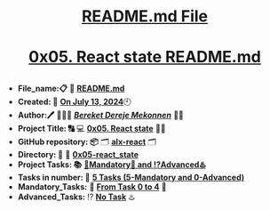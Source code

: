 <H1 align="center", height="1500"> <ins> README.md File </ins> </H1>
<H1 align="center"> <ins> 0x05. React state README.md</ins> </H1>

##

* **File_name:📋** 📖 [**README.md**](https://github.com/BekaHabesha/alx-react/tree/master/0x05-react_state/README.md)
* **Created: 📅** <ins>**On July 13, 2024**</ins>🕙
* **Author:🖊️** 👨🏻‍💻 [***Bereket Dereje Mekonnen***](https://intranet.alxswe.com/users/BereketDerejeMekonnen) 🧑‍💻
* **Project Title: 🔠**  💻 [**0x05. React state**](https://intranet.alxswe.com/projects/1200) 📝🔡
* **GitHub repository: 📦** 🗂 [**alx-react**](https://github.com/BekaHabesha/alx-react) 🗂
* **Directory: 💼** 📂 [**0x05-react_state**](https://github.com/BekaHabesha/alx-react/tree/master/0x05-react_state)
* **Project Tasks: 📚** <ins>**💯Mandatory💯 and ⁉️Advanced♨️**</ins>
* **Tasks in number: 🔢** <ins>**5 Tasks (5-Mandatory and 0-Advanced)**</ins>
* **Mandatory_Tasks:** 💯 <ins>**From Task 0 to 4**</ins> 💯
* **Advanced_Tasks:** ⁉️ <ins>**No Task**</ins> ♨️

###
